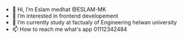 - 👋 Hi, I’m Eslam medhat @ESLAM-MK
- 👀 I’m interested in frontend developement
- 🌱 I’m currently study at factualy of Engineering helwan university 
- 📫 How to reach me what's app 01112342484

